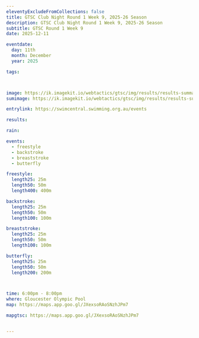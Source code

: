 ```yaml
---
eleventyExcludeFromCollections: false
title: GTSC Club Night Round 1 Week 9, 2025-26 Season
description: GTSC Club Night Round 1 Week 9, 2025-26 Season
subtitle: GTSC Round 1 Week 9
date: 2025-12-11

eventdate:
  day: 11th
  month: December
  year: 2025

tags:



image: https://ik.imagekit.io/webtactics/gtsc/img/results/results-summary-9.jpg
sumimage: https://ik.imagekit.io/webtactics/gtsc/img/results/results-summary-1.jpg

entrylink: https://swimcentral.swimming.org.au/events

results: 

rain: 

events:
  - freestyle
  - backstroke
  - breaststroke
  - butterfly

freestyle:
  length25: 25m
  length50: 50m
  length400: 400m

backstroke:
  length25: 25m
  length50: 50m
  length100: 100m

breaststroke:
  length25: 25m
  length50: 50m
  length100: 100m

butterfly:
  length25: 25m
  length50: 50m
  length200: 200m



time: 6:00pm - 8:00pm
where: Gloucester Olympic Pool
map: https://maps.app.goo.gl/JXexsoRAoSNzhJPm7

mapgtsc: https://maps.app.goo.gl/JXexsoRAoSNzhJPm7


---
```





